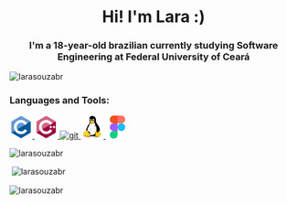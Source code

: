 <h1 align="center">Hi! I'm Lara :) </h1>
<h3 align="center">I'm a 18-year-old brazilian currently studying Software Engineering at Federal University of Ceará</h3>

<p align="left"> <img src="https://komarev.com/ghpvc/?username=larasouzabr&label=Profile%20views&color=ff00ae&style=plastic" alt="larasouzabr" /> </p>

<h3 align="left">Languages and Tools:</h3>
<p align="left"> <a href="https://www.cprogramming.com/" target="_blank"> <img src="https://raw.githubusercontent.com/devicons/devicon/master/icons/c/c-original.svg" alt="c" width="40" height="40"/> </a> 
<a href="https://www.w3schools.com/cpp/" target="_blank"> <img src="https://raw.githubusercontent.com/devicons/devicon/master/icons/cplusplus/cplusplus-original.svg" alt="cplusplus" width="40" height="40"/> </a>
<a href="https://git-scm.com/" target="_blank"> <img src="https://www.vectorlogo.zone/logos/git-scm/git-scm-icon.svg" alt="git" width="40" height="40"/> </a> <a href="https://www.linux.org/" target="_blank"> <img src="https://raw.githubusercontent.com/devicons/devicon/master/icons/linux/linux-original.svg" alt="linux" width="40" height="40"/> </a>
 <a href="https://www.figma.com/" target="_blank"> <img src="https://raw.githubusercontent.com/devicons/devicon/master/icons/figma/figma-original.svg" alt="figma" width="40" height="40"/> </a>
</p>

<p><img height="180em" src="https://github-readme-stats.vercel.app/api/top-langs/?username=larasouzabr&layout=compact&langs_count=16&theme=omni"alt="larasouzabr"/> </p>

<p>&nbsp;<img align="center" src="https://github-readme-stats.vercel.app/api?username=larasouzabr&show_icons=true&theme=onedark&text_color=080808&bg_color=fbbdff&locale=en" alt="larasouzabr" /></p>

<p><img align="center" src="https://github-readme-streak-stats.herokuapp.com/?user=larasouzabr&theme=default" alt="larasouzabr" /></p>
